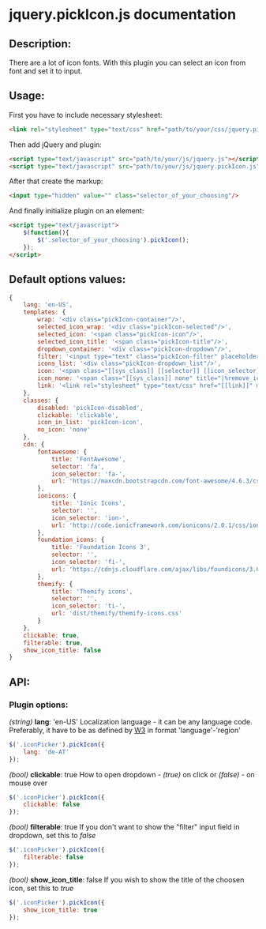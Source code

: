 # jquery.pickIcon.js documentation

## Description:
There are a lot of icon fonts. With this plugin you can select an icon from font and set it to input.

## Usage:
First you have to include necessary stylesheet:
```html
<link rel="stylesheet" type="text/css" href="path/to/your/css/jquery.pickIcon.css" media="all">
```

Then add jQuery and plugin:
```html
<script type="text/javascript" src="path/to/your/js/jquery.js"></script>
<script type="text/javascript" src="path/to/your/js/jquery.pickIcon.js"></script>
```

After that create the markup:
```html
<input type="hidden" value="" class="selector_of_your_choosing"/>
```

And finally initialize plugin on an element:
```html
<script type="text/javascript">
    $(function(){
        $('.selector_of_your_choosing').pickIcon();
    });
</script>
```

## Default options values:
```javascript
{
    lang: 'en-US',
    templates: {
        wrap: '<div class="pickIcon-container"/>',
        selected_icon_wrap: '<div class="pickIcon-selected"/>',
        selected_icon: '<span class="pickIcon-icon"/>',
        selected_icon_title: '<span class="pickIcon-title"/>',
        dropdown_container: '<div class="pickIcon-dropdown"/>',
        filter: '<input type="text" class="pickIcon-filter" placeholder="|%filter%|"/>',
        icons_list: '<div class="pickIcon-dropdown_list"/>',
        icon: '<span class="[[sys_class]] [[selector]] [[icon_selector]][[icon]]" title="[[title]]" data-selector="[[selector]]" data-icon_selector="[[icon_selector]]" data-alias="[[alias]]"/>',
        icon_none: '<span class="[[sys_class]] none" title="|%remove_icon%|"/>',
        link: '<link rel="stylesheet" type="text/css" href="[[link]]" media="all" crossorigin="anonymous">'
    },
    classes: {
        disabled: 'pickIcon-disabled',
        clickable: 'clickable',
        icon_in_list: 'pickIcon-icon',
        no_icon: 'none'
    },
    cdn: {
        fontawesome: {
            title: 'FontAwesome',
            selector: 'fa',
            icon_selector: 'fa-',
            url: 'https://maxcdn.bootstrapcdn.com/font-awesome/4.6.3/css/font-awesome.min.css'
        },
        ionicons: {
            title: 'Ionic Icons',
            selector: '',
            icon_selector: 'ion-',
            url: 'http://code.ionicframework.com/ionicons/2.0.1/css/ionicons.min.css'
        },
        foundation_icons: {
            title: 'Foundation Icons 3',
            selector: '',
            icon_selector: 'fi-',
            url: 'https://cdnjs.cloudflare.com/ajax/libs/foundicons/3.0.0/foundation-icons.min.css'
        },
        themify: {
            title: 'Themify icons',
            selector: '',
            icon_selector: 'ti-',
            url: 'dist/themify/themify-icons.css'
        }
    },
    clickable: true,
    filterable: true,
    show_icon_title: false
}
```
## API:

### Plugin options:
_(string)_ **lang**: 'en-US'
Localization language - it can be any language code. Preferably, it have to be as defined by [W3](https://www.w3.org/International/articles/language-tags/) in format 'language'-'region'
```javascript
$('.iconPicker').pickIcon({
    lang: 'de-AT'
});
```

_(bool)_ **clickable**: true
How to open dropdown - _(true)_ on click or _(false)_ - on mouse over
```javascript
$('.iconPicker').pickIcon({
    clickable: false
});
```

_(bool)_ **filterable**: true
If you don't want to show the "filter" input field in dropdown, set this to _false_
```javascript
$('.iconPicker').pickIcon({
    filterable: false
});
```

_(bool)_ **show_icon_title**: false
If you wish to show the title of the choosen icon, set this to _true_
```javascript
$('.iconPicker').pickIcon({
    show_icon_title: true
});
```